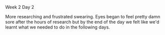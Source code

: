 Week 2 Day 2 

More researching and frustrated swearing. Eyes began to feel pretty damn sore after the hours of research but by the end of the day we felt like we'd learnt what we needed to do in the following days.